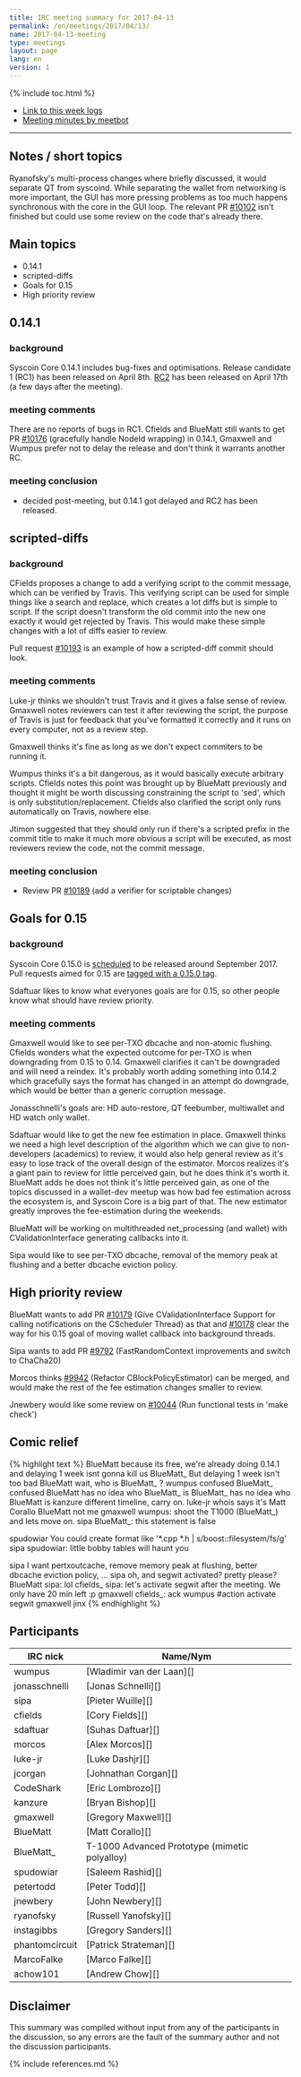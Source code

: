 ```yaml
---
title: IRC meeting summary for 2017-04-13
permalink: /en/meetings/2017/04/13/
name: 2017-04-13-meeting
type: meetings
layout: page
lang: en
version: 1
---
```

{% include toc.html %}
 
- [Link to this week logs](https://botbot.me/freenode/syscoin-core-dev/2017-04-13/?msg=83979451&page=3)
- [Meeting minutes by meetbot](http://www.erisian.com.au/meetbot/syscoin-core-dev/2017/syscoin-core-dev.2017-04-13-19.00.html)
 
---

## Notes / short topics

Ryanofsky's multi-process changes where briefly discussed, it would separate QT from syscoind. While separating the wallet from networking is more important, the GUI has more pressing problems as too much happens synchronous with the core in the GUI loop. The relevant PR [#10102][] isn't finished but could use some review on the code that's already there.

## Main topics

- 0.14.1
- scripted-diffs
- Goals for 0.15
- High priority review

## 0.14.1

### background

Syscoin Core 0.14.1 includes bug-fixes and optimisations. Release candidate 1 (RC1) has been released on April 8th. [RC2](https://syscoin.org/bin/syscoin-core-0.14.1/test.rc2/) has been released on April 17th (a few days after the meeting). 

### meeting comments

There are no reports of bugs in RC1. Cfields and BlueMatt still wants to get PR [#10176][] (gracefully handle NodeId wrapping) in 0.14.1, Gmaxwell and Wumpus prefer not to delay the release and don't think it warrants another RC.

### meeting conclusion

- decided post-meeting, but 0.14.1 got delayed and RC2 has been released.

## scripted-diffs

### background

CFields proposes a change to add a verifying script to the commit message, which can be verified by Travis. This verifying script can be used for simple things like a search and replace, which creates a lot diffs but is simple to script. If the script doesn't transform the old commit into the new one exactly it would get rejected by Travis. This would make these simple changes with a lot of diffs easier to review.

Pull request [#10193][] is an example of how a scripted-diff commit should look. 

### meeting comments

Luke-jr thinks we shouldn't trust Travis and it gives a false sense of review. Gmaxwell notes reviewers can test it after reviewing the script, the purpose of Travis is just for feedback that you've formatted it correctly and it runs on every computer, not as a review step.

Gmaxwell thinks it's fine as long as we don't expect commiters to be running it. 

Wumpus thinks it's a bit dangerous, as it would basically execute arbitrary scripts. Cfields notes this point was brought up by BlueMatt previously and thought it might be worth discussing constraining the script to 'sed', which is only substitution/replacement. Cfields also clarified the script only runs automatically on Travis, nowhere else.

Jtimon suggested that they should only run if there's a scripted prefix in the commit title to make it much more obvious a script will be executed, as most reviewers review the code, not the commit message.

### meeting conclusion

- Review PR [#10189][] (add a verifier for scriptable changes)

## Goals for 0.15

### background

Syscoin Core 0.15.0 is [scheduled][#9961] to be released around September 2017. Pull requests aimed for 0.15 are [tagged with a 0.15.0 tag](https://github.com/syscoin/syscoin/milestone/25).

Sdaftuar likes to know what everyones goals are for 0.15, so other people know what should have review priority.

### meeting comments

Gmaxwell would like to see per-TXO dbcache and non-atomic flushing. Cfields wonders what the expected outcome for per-TXO is when downgrading from 0.15 to 0.14. Gmaxwell clarifies it can't be downgraded and will need a reindex. It's probably worth adding something into 0.14.2 which gracefully says the format has changed in an attempt do downgrade, which would be better than a generic corruption message.

Jonasschnelli's goals are: HD auto-restore, QT feebumber, multiwallet and HD watch only wallet.

Sdaftuar would like to get the new fee estimation in place. Gmaxwell thinks we need a high level description of the algorithm which we can give to non-developers (academics) to review, it would also help general review as it's easy to lose track of the overall design of the estimator. Morcos realizes it's a giant pain to review for little perceived gain, but he does think it's worth it. BlueMatt adds he does not think it's little perceived gain, as one of the topics discussed in a wallet-dev meetup was how bad fee estimation across the ecosystem is, and Syscoin Core is a big part of that. The new estimator greatly improves the fee-estimation during the weekends.

BlueMatt will be working on multithreaded net_processing (and wallet) with CValidationInterface generating callbacks into it.

Sipa would like to see per-TXO dbcache, removal of the memory peak at flushing and a better dbcache eviction policy.

## High priority review

BlueMatt wants to add PR [#10179][] (Give CValidationInterface Support for calling notifications on the CScheduler Thread) as that and [#10178][] clear the way for his 0.15 goal of moving wallet callback into background threads.

Sipa wants to add PR [#9792][] (FastRandomContext improvements and switch to ChaCha20)

Morcos thinks [#9942][] (Refactor CBlockPolicyEstimator) can be merged, and would make the rest of the fee estimation changes smaller to review.

Jnewbery would like some review on [#10044][] (Run functional tests in 'make check')

## Comic relief

{% highlight text %}
BlueMatt       because its free, we're already doing 0.14.1 and delaying 1 week isnt gonna kill us
BlueMatt_      But delaying 1 week isn't too bad
BlueMatt       wait, who is BlueMatt_ ?
wumpus  confused
BlueMatt_  confused
BlueMatt  has no idea who BlueMatt_ is
BlueMatt_ has no idea who BlueMatt is
kanzure        different timeline, carry on.
luke-jr        whois says it's Matt Corallo
BlueMatt       not me
gmaxwell       wumpus: shoot the T1000 (BlueMatt_) and lets move on.
sipa           BlueMatt_: this statement is false

spudowiar      You could create format like '*.cpp *.h | s/boost::filesystem/fs/g'
sipa           spudowiar: little bobby tables will haunt you

sipa           I want pertxoutcache, remove memory peak at flushing, better dbcache eviction policy, ...
sipa           oh, and segwit activated? pretty please?
BlueMatt       sipa: lol
cfields_       sipa: let's activate segwit after the meeting. We only have 20 min left :p
gmaxwell       cfields_: ack
wumpus         #action activate segwit
gmaxwell       jinx
{% endhighlight %}

## Participants
 
| IRC nick        | Name/Nym                  |
|-----------------|---------------------------|
| wumpus          | [Wladimir van der Laan][] |
| jonasschnelli   | [Jonas Schnelli][]        |
| sipa            | [Pieter Wuille][]         |
| cfields         | [Cory Fields][]           |
| sdaftuar        | [Suhas Daftuar][]         |
| morcos          | [Alex Morcos][]           |
| luke-jr         | [Luke Dashjr][]           |
| jcorgan         | [Johnathan Corgan][]      |
| CodeShark       | [Eric Lombrozo][]         |
| kanzure         | [Bryan Bishop][]          |
| gmaxwell        | [Gregory Maxwell][]       |
| BlueMatt        | [Matt Corallo][]          |
| BlueMatt_       | T-1000 Advanced Prototype (mimetic polyalloy) |
| spudowiar       | [Saleem Rashid][]         |
| petertodd       | [Peter Todd][]            |
| jnewbery        | [John Newbery][]          |
| ryanofsky       | [Russell Yanofsky][]      |
| instagibbs      | [Gregory Sanders][]       |
| phantomcircuit  | [Patrick Strateman][]     |
| MarcoFalke      | [Marco Falke][]           |
| achow101        | [Andrew Chow][]           |

## Disclaimer
 
This summary was compiled without input from any of the participants in the discussion, so any errors are the fault of the summary author and not the discussion participants.

[#10176]: https://github.com/syscoin/syscoin/pull/10176
[#10193]: https://github.com/syscoin/syscoin/pull/10193
[#10189]: https://github.com/syscoin/syscoin/pull/10189
[#10179]: https://github.com/syscoin/syscoin/pull/10179
[#10178]: https://github.com/syscoin/syscoin/pull/10178
[#10102]: https://github.com/syscoin/syscoin/pull/10102
[#9792]:  https://github.com/syscoin/syscoin/pull/9792
[#9942]:  https://github.com/syscoin/syscoin/pull/9942
[#10044]:  https://github.com/syscoin/syscoin/pull/10044
[#9961]:  https://github.com/syscoin/syscoin/issues/9961

{% include references.md %}
